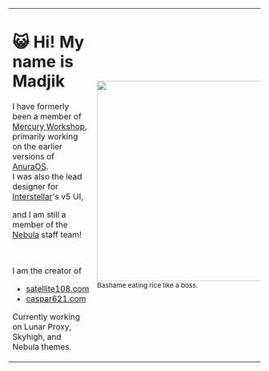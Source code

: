 <table align="center">
  <tr>
    <td>
    <h1>😺 Hi! My name is Madjik</h1>
    <p>I have formerly been a member of <a href="https://github.com/MercuryWorkshop">Mercury Workshop</a>,<br>primarily working on the earlier versions of <a href="https://github.com/MercuryWorkshop/anuraOS">AnuraOS</a>.
      <br>I was also the lead designer for <a href="https://github.com/InterstellarNetwork">Interstellar</a>'s v5 UI,
      <br>
      <p>and I am still a member of the <a href="https://github.com/NebulaServices/">Nebula</a> staff team!</p>
    <br>
    <p>I am the creator of</p>
    <ul>
      <li><a href="https://satellite108.com">satellite108.com</a></li>
      <li><a href="https://caspar621.com">caspar621.com</a></li>
    </ul>
      <p>Currently working on Lunar Proxy, Skyhigh, and Nebula themes.</p>
    </td>
    <td><img style="height:400px;" src="https://static.wikia.nocookie.net/shikanoko-nokonoko-koshitantan/images/3/39/Meme_Manga.png/revision/latest?cb=20240727102034"><br><sub>Bashame eating rice like a boss.</sub></td>
  </tr>
 </table>
